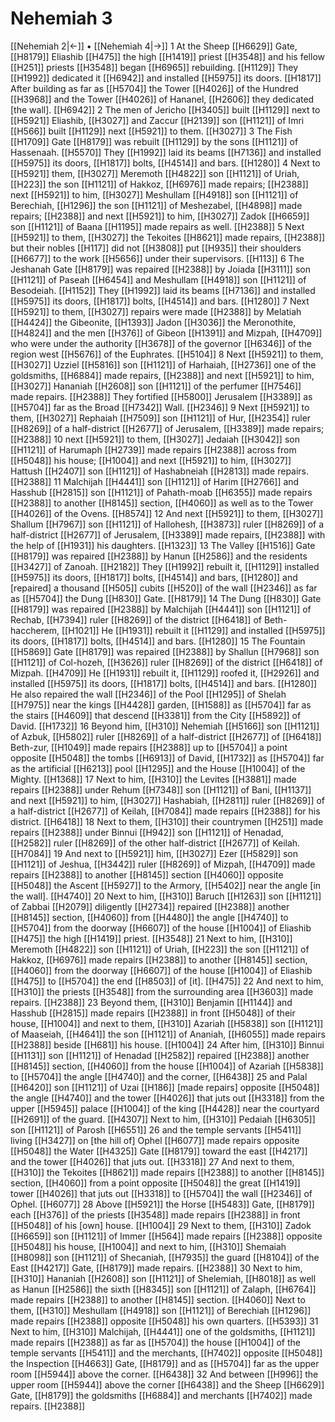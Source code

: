 # Nehemiah 3
[[Nehemiah 2|←]] • [[Nehemiah 4|→]]
1 At the Sheep [[H6629]] Gate, [[H8179]] Eliashib [[H475]] the high [[H1419]] priest [[H3548]] and his fellow [[H251]] priests [[H3548]] began [[H6965]] rebuilding. [[H1129]] They [[H1992]] dedicated it [[H6942]] and installed [[H5975]] its doors. [[H1817]] After building as far as [[H5704]] the Tower [[H4026]] of the Hundred [[H3968]] and the Tower [[H4026]] of Hananel, [[H2606]] they dedicated [the wall]. [[H6942]] 
2 The men of Jericho [[H3405]] built [[H1129]] next to [[H5921]] Eliashib, [[H3027]] and Zaccur [[H2139]] son [[H1121]] of Imri [[H566]] built [[H1129]] next [[H5921]] to them. [[H3027]] 
3 The Fish [[H1709]] Gate [[H8179]] was rebuilt [[H1129]] by the sons [[H1121]] of Hassenaah. [[H5570]] They [[H1992]] laid its beams [[H7136]] and installed [[H5975]] its doors, [[H1817]] bolts, [[H4514]] and bars. [[H1280]] 
4 Next to [[H5921]] them, [[H3027]] Meremoth [[H4822]] son [[H1121]] of Uriah, [[H223]] the son [[H1121]] of Hakkoz, [[H6976]] made repairs; [[H2388]] next [[H5921]] to him, [[H3027]] Meshullam [[H4918]] son [[H1121]] of Berechiah, [[H1296]] the son [[H1121]] of Meshezabel, [[H4898]] made repairs; [[H2388]] and next [[H5921]] to him, [[H3027]] Zadok [[H6659]] son [[H1121]] of Baana [[H1195]] made repairs as well. [[H2388]] 
5 Next [[H5921]] to them, [[H3027]] the Tekoites [[H8621]] made repairs, [[H2388]] but their nobles [[H117]] did not [[H3808]] put [[H935]] their shoulders [[H6677]] to the work [[H5656]] under their supervisors. [[H113]] 
6 The Jeshanah Gate [[H8179]] was repaired [[H2388]] by Joiada [[H3111]] son [[H1121]] of Paseah [[H6454]] and Meshullam [[H4918]] son [[H1121]] of Besodeiah. [[H1152]] They [[H1992]] laid its beams [[H7136]] and installed [[H5975]] its doors, [[H1817]] bolts, [[H4514]] and bars. [[H1280]] 
7 Next [[H5921]] to them, [[H3027]] repairs were made [[H2388]] by Melatiah [[H4424]] the Gibeonite, [[H1393]] Jadon [[H3036]] the Meronothite, [[H4824]] and the men [[H376]] of Gibeon [[H1391]] and Mizpah, [[H4709]] who were under the authority [[H3678]] of the governor [[H6346]] of the region west [[H5676]] of the Euphrates. [[H5104]] 
8 Next [[H5921]] to them, [[H3027]] Uzziel [[H5816]] son [[H1121]] of Harhaiah, [[H2736]] one of the goldsmiths, [[H6884]] made repairs, [[H2388]] and next [[H5921]] to him, [[H3027]] Hananiah [[H2608]] son [[H1121]] of the perfumer [[H7546]] made repairs. [[H2388]] They fortified [[H5800]] Jerusalem [[H3389]] as [[H5704]] far as the Broad [[H7342]] Wall. [[H2346]] 
9 Next [[H5921]] to them, [[H3027]] Rephaiah [[H7509]] son [[H1121]] of Hur, [[H2354]] ruler [[H8269]] of a half-district [[H2677]] of Jerusalem, [[H3389]] made repairs; [[H2388]] 
10 next [[H5921]] to them, [[H3027]] Jedaiah [[H3042]] son [[H1121]] of Harumaph [[H2739]] made repairs [[H2388]] across from [[H5048]] his house; [[H1004]] and next [[H5921]] to him, [[H3027]] Hattush [[H2407]] son [[H1121]] of Hashabneiah [[H2813]] made repairs. [[H2388]] 
11 Malchijah [[H4441]] son [[H1121]] of Harim [[H2766]] and Hasshub [[H2815]] son [[H1121]] of Pahath-moab [[H6355]] made repairs [[H2388]] to another [[H8145]] section, [[H4060]] as well as to the Tower [[H4026]] of the Ovens. [[H8574]] 
12 And next [[H5921]] to them, [[H3027]] Shallum [[H7967]] son [[H1121]] of Hallohesh, [[H3873]] ruler [[H8269]] of a half-district [[H2677]] of Jerusalem, [[H3389]] made repairs, [[H2388]] with the help of [[H1931]] his daughters. [[H1323]] 
13 The Valley [[H1516]] Gate [[H8179]] was repaired [[H2388]] by Hanun [[H2586]] and the residents [[H3427]] of Zanoah. [[H2182]] They [[H1992]] rebuilt it, [[H1129]] installed [[H5975]] its doors, [[H1817]] bolts, [[H4514]] and bars, [[H1280]] and [repaired] a thousand [[H505]] cubits [[H520]] of the wall [[H2346]] as far as [[H5704]] the Dung [[H830]] Gate. [[H8179]] 
14 The Dung [[H830]] Gate [[H8179]] was repaired [[H2388]] by Malchijah [[H4441]] son [[H1121]] of Rechab, [[H7394]] ruler [[H8269]] of the district [[H6418]] of  Beth-haccherem, [[H1021]] He [[H1931]] rebuilt it [[H1129]] and installed [[H5975]] its doors, [[H1817]] bolts, [[H4514]] and bars. [[H1280]] 
15 The Fountain [[H5869]] Gate [[H8179]] was repaired [[H2388]] by Shallun [[H7968]] son [[H1121]] of Col-hozeh, [[H3626]] ruler [[H8269]] of the district [[H6418]] of Mizpah. [[H4709]] He [[H1931]] rebuilt it, [[H1129]] roofed it, [[H2926]] and installed [[H5975]] its doors, [[H1817]] bolts, [[H4514]] and bars. [[H1280]] He also repaired the wall [[H2346]] of the Pool [[H1295]] of Shelah [[H7975]] near the kings [[H4428]] garden, [[H1588]] as [[H5704]] far as the stairs [[H4609]] that descend [[H3381]] from the City [[H5892]] of David. [[H1732]] 
16 Beyond him, [[H310]] Nehemiah [[H5166]] son [[H1121]] of Azbuk, [[H5802]] ruler [[H8269]] of a half-district [[H2677]] of [[H6418]] Beth-zur, [[H1049]] made repairs [[H2388]] up to [[H5704]] a point opposite [[H5048]] the tombs [[H6913]] of David, [[H1732]] as [[H5704]] far as the artificial [[H6213]] pool [[H1295]] and the House [[H1004]] of the Mighty. [[H1368]] 
17 Next to him, [[H310]] the Levites [[H3881]] made repairs [[H2388]] under Rehum [[H7348]] son [[H1121]] of Bani, [[H1137]] and next [[H5921]] to him, [[H3027]] Hashabiah, [[H2811]] ruler [[H8269]] of a half-district [[H2677]] of Keilah, [[H7084]] made repairs [[H2388]] for his district. [[H6418]] 
18 Next to them, [[H310]] their countrymen [[H251]] made repairs [[H2388]] under Binnui [[H942]] son [[H1121]] of Henadad, [[H2582]] ruler [[H8269]] of the other half-district [[H2677]] of Keilah. [[H7084]] 
19 And next to [[H5921]] him, [[H3027]] Ezer [[H5829]] son [[H1121]] of Jeshua, [[H3442]] ruler [[H8269]] of Mizpah, [[H4709]] made repairs [[H2388]] to another [[H8145]] section [[H4060]] opposite [[H5048]] the Ascent [[H5927]] to the Armory, [[H5402]] near the angle [in the wall]. [[H4740]] 
20 Next to him, [[H310]] Baruch [[H1263]] son [[H1121]] of Zabbai [[H2079]] diligently [[H2734]] repaired [[H2388]] another [[H8145]] section, [[H4060]] from [[H4480]] the angle [[H4740]] to [[H5704]] from the doorway [[H6607]] of the house [[H1004]] of Eliashib [[H475]] the high [[H1419]] priest. [[H3548]] 
21 Next to him, [[H310]] Meremoth [[H4822]] son [[H1121]] of Uriah, [[H223]] the son [[H1121]] of Hakkoz, [[H6976]] made repairs [[H2388]] to another [[H8145]] section, [[H4060]] from the doorway [[H6607]] of the house [[H1004]] of Eliashib [[H475]] to [[H5704]] the end [[H8503]] of [it]. [[H475]] 
22 And next to him, [[H310]] the priests [[H3548]] from the surrounding area [[H3603]] made repairs. [[H2388]] 
23 Beyond them, [[H310]] Benjamin [[H1144]] and Hasshub [[H2815]] made repairs [[H2388]] in front [[H5048]] of their house, [[H1004]] and next to them, [[H310]] Azariah [[H5838]] son [[H1121]] of Maaseiah, [[H4641]] the son [[H1121]] of Ananiah, [[H6055]] made repairs [[H2388]] beside [[H681]] his house. [[H1004]] 
24 After him, [[H310]] Binnui [[H1131]] son [[H1121]] of Henadad [[H2582]] repaired [[H2388]] another [[H8145]] section, [[H4060]] from the house [[H1004]] of Azariah [[H5838]] to [[H5704]] the angle [[H4740]] and the corner, [[H6438]] 
25 and Palal [[H6420]] son [[H1121]] of Uzai [[H186]] [made repairs] opposite [[H5048]] the angle [[H4740]] and the tower [[H4026]] that juts out [[H3318]] from the upper [[H5945]] palace [[H1004]] of the king [[H4428]] near the courtyard [[H2691]] of the guard. [[H4307]] Next to him, [[H310]] Pedaiah [[H6305]] son [[H1121]] of Parosh [[H6551]] 
26 and the temple servants [[H5411]] living [[H3427]] on [the hill of] Ophel [[H6077]] made repairs opposite [[H5048]] the Water [[H4325]] Gate [[H8179]] toward the east [[H4217]] and the tower [[H4026]] that juts out. [[H3318]] 
27 And next to them, [[H310]] the Tekoites [[H8621]] made repairs [[H2388]] to another [[H8145]] section, [[H4060]] from a point opposite [[H5048]] the great [[H1419]] tower [[H4026]] that juts out [[H3318]] to [[H5704]] the wall [[H2346]] of Ophel. [[H6077]] 
28 Above [[H5921]] the Horse [[H5483]] Gate, [[H8179]] each [[H376]] of the priests [[H3548]] made repairs [[H2388]] in front [[H5048]] of his [own] house. [[H1004]] 
29 Next to them, [[H310]] Zadok [[H6659]] son [[H1121]] of Immer [[H564]] made repairs [[H2388]] opposite [[H5048]] his house, [[H1004]] and next to him, [[H310]] Shemaiah [[H8098]] son [[H1121]] of Shecaniah, [[H7935]] the guard [[H8104]] of the East [[H4217]] Gate, [[H8179]] made repairs. [[H2388]] 
30 Next to him, [[H310]] Hananiah [[H2608]] son [[H1121]] of Shelemiah, [[H8018]] as well as Hanun [[H2586]] the sixth [[H8345]] son [[H1121]] of Zalaph, [[H6764]] made repairs [[H2388]] to another [[H8145]] section. [[H4060]] Next to them, [[H310]] Meshullam [[H4918]] son [[H1121]] of Berechiah [[H1296]] made repairs [[H2388]] opposite [[H5048]] his own quarters. [[H5393]] 
31 Next to him, [[H310]] Malchijah, [[H4441]] one of the goldsmiths, [[H1121]] made repairs [[H2388]] as far as [[H5704]] the house [[H1004]] of the temple servants [[H5411]] and the merchants, [[H7402]] opposite [[H5048]] the Inspection [[H4663]] Gate, [[H8179]] and as [[H5704]] far as the upper room [[H5944]] above the corner. [[H6438]] 
32 And between [[H996]] the upper room [[H5944]] above the corner [[H6438]] and the Sheep [[H6629]] Gate, [[H8179]] the goldsmiths [[H6884]] and merchants [[H7402]] made repairs. [[H2388]] 
